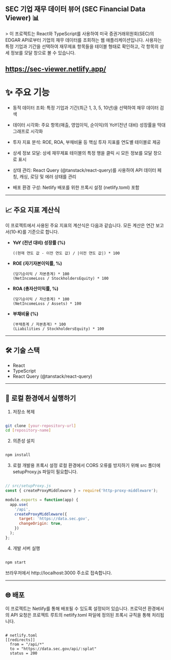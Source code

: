 <h2>SEC 기업 재무 데이터 뷰어 (SEC Financial Data Viewer) 📊</h2>
> 이 프로젝트는 React와 TypeScript를 사용하여 미국 증권거래위원회(SEC)의 EDGAR API로부터 기업의 재무 데이터를 조회하는 웹 애플리케이션입니다. 사용자는 특정 기업과 기간을 선택하여 재무제표 항목들을 테이블 형태로 확인하고, 각 항목의 상세 정보를 모달 창으로 볼 수 있습니다.

https://sec-viewer.netlify.app/
---

<h1>✨ 주요 기능</h1>

- 동적 데이터 조회: 특정 기업과 기간(최근 1, 3, 5, 10년)을 선택하여 재무 데이터 검색

- 데이터 시각화: 주요 항목(매출, 영업이익, 순이익)의 YoY(전년 대비) 성장률을 막대그래프로 시각화

- 투자 지표 분석: ROE, ROA, 부채비율 등 핵심 투자 지표를 연도별 테이블로 제공
- 상세 정보 모달: 상세 재무제표 테이블의 특정 행을 클릭 시 모든 정보를 모달 창으로 표시

- 상태 관리: React Query (@tanstack/react-query)를 사용하여 API 데이터 페칭, 캐싱, 로딩 및 에러 상태를 관리

- 배포 환경 구성: Netlify 배포를 위한 프록시 설정 (netlify.toml) 포함

---

## 📈 주요 지표 계산식

이 프로젝트에서 사용된 주요 지표의 계산식은 다음과 같습니다. 모든 계산은 연간 보고서(10-K)를 기준으로 합니다.

- **YoY (전년 대비) 성장률 (%)**

  ```
  ((현재 연도 값 - 이전 연도 값) / |이전 연도 값|) * 100
  ```

- **ROE (자기자본이익률, %)**

  ```
  (당기순이익 / 자본총계) * 100
  (NetIncomeLoss / StockholdersEquity) * 100
  ```

- **ROA (총자산이익률, %)**

  ```
  (당기순이익 / 자산총계) * 100
  (NetIncomeLoss / Assets) * 100
  ```

- **부채비율 (%)**

  ```
  (부채총계 / 자본총계) * 100
  (Liabilities / StockholdersEquity) * 100
  ```

---

<h2>🛠️ 기술 스택</h2>

- React
- TypeScript
- React Query (@tanstack/react-query)

---

<h2>🚀 로컬 환경에서 실행하기</h2>

1. 저장소 복제

```Bash

git clone [your-repository-url]
cd [repository-name]

```

2. 의존성 설치

```Bash

npm install

```

3. 로컬 개발용 프록시 설정
   로컬 환경에서 CORS 오류를 방지하기 위해 src 폴더에 setupProxy.js 파일이 필요합니다.

```JavaScript

// src/setupProxy.js
const { createProxyMiddleware } = require('http-proxy-middleware');

module.exports = function(app) {
  app.use(
    '/api',
    createProxyMiddleware({
      target: 'https://data.sec.gov',
      changeOrigin: true,
    })
  );
};
```

4. 개발 서버 실행

```Bash

npm start
```

브라우저에서 http://localhost:3000 주소로 접속합니다.

---

<h2>🌐 배포</h2>
이 프로젝트는 Netlify를 통해 배포될 수 있도록 설정되어 있습니다. 프로덕션 환경에서의 API 요청은 프로젝트 루트의 netlify.toml 파일에 정의된 프록시 규칙을 통해 처리됩니다.

```Ini, TOML

# netlify.toml
[[redirects]]
  from = "/api/*"
  to = "https://data.sec.gov/api/:splat"
  status = 200
```
